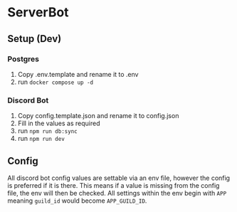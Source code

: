 # ServerBot

## Setup (Dev)
### Postgres
1. Copy .env.template and rename it to .env
2. run `docker compose up -d`

### Discord Bot
1. Copy config.template.json and rename it to config.json
2. Fill in the values as required
4. run `npm run db:sync`
5. run `npm run dev`

## Config
All discord bot config values are settable via an env file, however the config is preferred if it is there. This means if a value is missing from the
config file, the env will then be checked. All settings within the env begin with `APP` meaning `guild_id` would become `APP_GUILD_ID`.